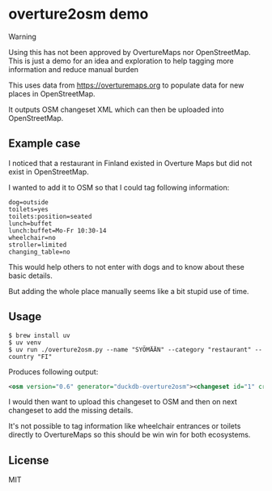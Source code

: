 # overture2osm demo
> [!WARNING]  
> Using this has not been approved by OvertureMaps nor OpenStreetMap. This is just a demo for an idea and exploration to help tagging more information and reduce manual burden

This uses data from https://overturemaps.org to populate data for new places in OpenStreetMap.

It outputs OSM changeset XML which can then be uploaded into OpenStreetMap.

## Example case
I noticed that a restaurant in Finland existed in Overture Maps but did not exist in OpenStreetMap.

I wanted to add it to OSM so that I could tag following information:

```
dog=outside
toilets=yes
toilets:position=seated
lunch=buffet
lunch:buffet=Mo-Fr 10:30-14
wheelchair=no
stroller=limited
changing_table=no
```

This would help others to not enter with dogs and to know about these basic details.

But adding the whole place manually seems like a bit stupid use of time.

## Usage
```
$ brew install uv
$ uv venv
$ uv run ./overture2osm.py --name "SYÖMÄÄN" --category "restaurant" --country "FI"
```

Produces following output:
```xml
<osm version="0.6" generator="duckdb-overture2osm"><changeset id="1" created_at="2025-08-19T13:04:36.268982"><tag k="created_by" v="duckdb-overture2osm" /><tag k="comment" v="Add place SYÖMÄÄN from Overture Maps" /></changeset><node id="-1" lat="61.2683742" lon="24.0251439" visible="true"><tag k="name" v="SYÖMÄÄN" /><tag k="amenity" v="restaurant" /><tag k="website" v="http://www.syomaan.net/" /><tag k="contact:facebook" v="https://www.facebook.com/101807046049128" /><tag k="addr:full" v="Valtakatu 27-29" /><tag k="addr:city" v="Valkeakoski" /><tag k="addr:postcode" v="37600" /><tag k="addr:country" v="FI" /></node></osm>
```

I would then want to upload this changeset to OSM and then on next changeset to add the missing details.

It's not possible to tag information like wheelchair entrances or toilets directly to OvertureMaps so this should be win win for both ecosystems.

## License
MIT